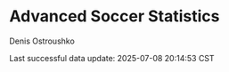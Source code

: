 # Advanced Soccer Statistics
Denis Ostroushko

<!-- gfm -->

Last successful data update: 2025-07-08 20:14:53 CST

